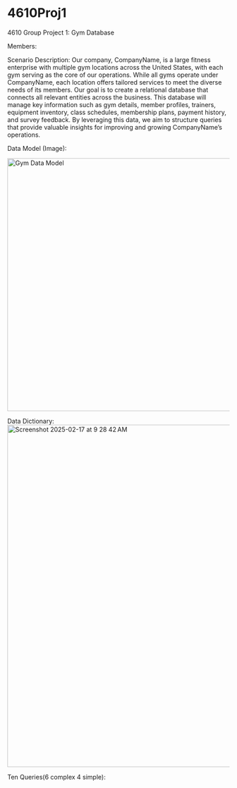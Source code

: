 # 4610Proj1
4610 Group Project 1: Gym Database

Members: 

Scenario Description:
Our company, CompanyName, is a large fitness enterprise with multiple gym locations across the United States, with each gym serving as the core of our operations. While all gyms operate under CompanyName, each location offers tailored services to meet the diverse needs of its members. Our goal is to create a relational database that connects all relevant entities across the business. This database will manage key information such as gym details, member profiles, trainers, equipment inventory, class schedules, membership plans, payment history, and survey feedback. By leveraging this data, we aim to structure queries that provide valuable insights for improving and growing CompanyName’s operations.

Data Model (Image):

<img width="574" alt="Gym Data Model" src="https://github.com/user-attachments/assets/e3f32985-62e2-405b-9f67-eab0020541ba" />


Data Dictionary:
<img width="777" alt="Screenshot 2025-02-17 at 9 28 42 AM" src="https://github.com/user-attachments/assets/cd4caf58-a534-40ef-86aa-e8d2bcd25803" />


Ten Queries(6 complex 4 simple):

